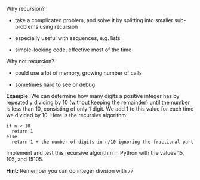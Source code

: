 Why recursion?

* take a complicated problem, and solve it by splitting into smaller sub-problems using recursion

* especially useful with sequences, e.g. lists

* simple-looking code, effective most of the time


Why not recursion?

* could use a lot of memory, growing number of calls

* sometimes hard to see or debug

**Example:**
We can determine how many digits a positive integer has by repeatedly dividing by 10 (without keeping the remainder) until the number is less than 10, consisting of only 1 digit. We add 1 to this value for each time we divided by 10. Here is the recursive algorithm:

```
if n < 10 
  return 1
else
  return 1 + the number of digits in n/10 ignoring the fractional part
```

Implement and test this recursive algorithm in Python with the values 15, 105, and 15105.

**Hint:** Remember you can do integer division with ``//``